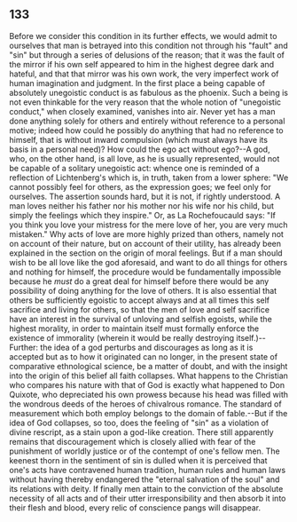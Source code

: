 ## 133

Before we consider this condition in its further effects, we would admit
to ourselves that man is betrayed into this condition not through his
"fault" and "sin" but through a series of delusions of the reason; that
it was the fault of the mirror if his own self appeared to him in the
highest degree dark and hateful, and that that mirror was his own work,
the very imperfect work of human imagination and judgment. In the first
place a being capable of absolutely unegoistic conduct is as fabulous as
the phoenix. Such a being is not even thinkable for the very reason that
the whole notion of "unegoistic conduct," when closely examined,
vanishes into air. Never yet has a man done anything solely for others
and entirely without reference to a personal motive; indeed how could he
possibly do anything that had no reference to himself, that is without
inward compulsion (which must always have its basis in a personal need)?
How could the ego act without ego?--A god, who, on the other hand, is
all love, as he is usually represented, would not be capable of a
solitary unegoistic act: whence one is reminded of a reflection of
Lichtenberg's which is, in truth, taken from a lower sphere: "We cannot
possibly feel for others, as the expression goes; we feel only for
ourselves. The assertion sounds hard, but it is not, if rightly
understood. A man loves neither his father nor his mother nor his wife
nor his child, but simply the feelings which they inspire." Or, as La
Rochefoucauld says: "If you think you love your mistress for the mere
love of her, you are very much mistaken." Why acts of love are more
highly prized than others, namely not on account of their nature, but on
account of their utility, has already been explained in the section on
the origin of moral feelings. But if a man should wish to be all love
like the god aforesaid, and want to do all things for others and nothing
for himself, the procedure would be fundamentally impossible because he
_must_ do a great deal for himself before there would be any possibility
of doing anything for the love of others. It is also essential that
others be sufficiently egoistic to accept always and at all times this
self sacrifice and living for others, so that the men of love and self
sacrifice have an interest in the survival of unloving and selfish
egoists, while the highest morality, in order to maintain itself must
formally enforce the existence of immorality (wherein it would be really
destroying itself.)--Further: the idea of a god perturbs and discourages
as long as it is accepted but as to how it originated can no longer, in
the present state of comparative ethnological science, be a matter of
doubt, and with the insight into the origin of this belief all faith
collapses. What happens to the Christian who compares his nature with
that of God is exactly what happened to Don Quixote, who depreciated his
own prowess because his head was filled with the wondrous deeds of the
heroes of chivalrous romance. The standard of measurement which both
employ belongs to the domain of fable.--But if the idea of God
collapses, so too, does the feeling of "sin" as a violation of divine
rescript, as a stain upon a god-like creation. There still apparently
remains that discouragement which is closely allied with fear of the
punishment of worldly justice or of the contempt of one's fellow men.
The keenest thorn in the sentiment of sin is dulled when it is perceived
that one's acts have contravened human tradition, human rules and human
laws without having thereby endangered the "eternal salvation of the
soul" and its relations with deity. If finally men attain to the
conviction of the absolute necessity of all acts and of their utter
irresponsibility and then absorb it into their flesh and blood, every
relic of conscience pangs will disappear.



